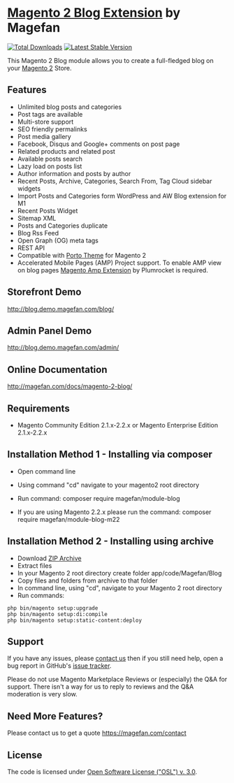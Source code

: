 # [Magento 2 Blog Extension](https://magefan.com/magento2-blog-extension) by Magefan

[![Total Downloads](https://poser.pugx.org/magefan/module-blog/downloads)](https://packagist.org/packages/magefan/module-blog)
[![Latest Stable Version](https://poser.pugx.org/magefan/module-blog/v/stable)](https://packagist.org/packages/magefan/module-blog)

This Magento 2 Blog module allows you to create a full-fledged blog on your [Magento 2](http://magento.com/) Store.

## Features
  * Unlimited blog posts and categories
  * Post tags are available
  * Multi-store support
  * SEO friendly permalinks
  * Post media gallery
  * Facebook, Disqus and Google+ comments on post page
  * Related products and related post
  * Available posts search
  * Lazy load on posts list
  * Author information and posts by author
  * Recent Posts, Archive, Categories, Search From, Tag Cloud sidebar widgets
  * Import Posts and Categories form WordPress and AW Blog extension for M1
  * Recent Posts Widget
  * Sitemap XML
  * Posts and Categories duplicate
  * Blog Rss Feed
  * Open Graph (OG) meta tags
  * REST API  
  * Compatible with [Porto Theme](https://themeforest.net/item/porto-ultimate-responsive-magento-theme/9725864?ref=magefan) for Magento 2
  * Accelerated Mobile Pages (AMP) Project support. To enable AMP view on blog pages [Magento Amp Extension](http://magefan.com/accelerated-mobile-pages/) by Plumrocket is required.

## Storefront Demo
http://blog.demo.magefan.com/blog/
## Admin Panel Demo
http://blog.demo.magefan.com/admin/

## Online Documentation
http://magefan.com/docs/magento-2-blog/

## Requirements
  * Magento Community Edition 2.1.x-2.2.x or Magento Enterprise Edition 2.1.x-2.2.x

## Installation Method 1 - Installing via composer
  * Open command line
  * Using command "cd" navigate to your magento2 root directory
  * Run command: composer require magefan/module-blog
  
  * If you are using Magento 2.2.x please run the command: composer require magefan/module-blog-m22

  

## Installation Method 2 - Installing using archive
  * Download [ZIP Archive](https://github.com/magefan/module-blog/archive/master.zip)
  * Extract files
  * In your Magento 2 root directory create folder app/code/Magefan/Blog
  * Copy files and folders from archive to that folder
  * In command line, using "cd", navigate to your Magento 2 root directory
  * Run commands:
```
php bin/magento setup:upgrade
php bin/magento setup:di:compile
php bin/magento setup:static-content:deploy
```

## Support
If you have any issues, please [contact us](mailto:support@magefan.com)
then if you still need help, open a bug report in GitHub's
[issue tracker](https://github.com/magefan/module-blog/issues).

Please do not use Magento Marketplace Reviews or (especially) the Q&A for support.
There isn't a way for us to reply to reviews and the Q&A moderation is very slow.

## Need More Features?
Please contact us to get a quote
https://magefan.com/contact

## License
The code is licensed under [Open Software License ("OSL") v. 3.0](http://opensource.org/licenses/osl-3.0.php).
